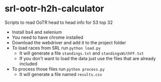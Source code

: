 # srl-ootr-h2h-calculator
Scripts to read OoTR head to head info for S3 top 32


- Install bs4 and selenium
- You need to have chrome installed
- Download the webdriver and add it to the project folder
- To load races from SRL run `python load.py`
  - It will generate a file `standings.txt` and `standingsWithFF.txt`
  - If you don't want to load the data just use the files that are already included
- To process those files run `python process.py`
  - It will generate a file named `results.csv`
